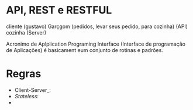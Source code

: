 # API, REST e  RESTFUL

cliente (gustavo)
Garçgom (pedidos, levar seus pedido, para cozinha) (API)
cozinha (Server)

Acronimo de Aplplication Programing Interface (Interface de programação de Aplicações) é basicament eum conjunto de rotinas e padrões.


# Regras
- Client-Server_:
- _Stateless_:
- 